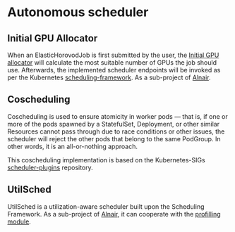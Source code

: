 # Autonomous scheduler

## Initial GPU Allocator 

When an ElasticHorovodJob is first submitted by the user, the [Initial GPU allocator](../elastic-training/controllers/scheduler.go) will calculate the most suitable number of GPUs the job should use. Afterwards, the implemented scheduler endpoints will be invoked as per the Kubernetes [scheduling-framework](https://github.com/kubernetes/enhancements/blob/master/keps/sig-scheduling/20180409-scheduling-framework.md). As a sub-project of [Alnair](https://github.com/CentaurusInfra/alnair).

## Coscheduling 

Coscheduling is used to ensure atomicity in worker pods — that is, if one or more of the pods spawned by a StatefulSet, Deployment, or other similar Resources cannot pass through due to race conditions or other issues, the scheduler will reject the other pods that belong to the same PodGroup. In other words, it is an all-or-nothing approach. 

This coscheduling implementation is based on the Kubernetes-SIGs [scheduler-plugins](https://github.com/kubernetes-sigs/scheduler-plugins) repository. 

## UtilSched

UtilSched is a utilization-aware scheduler built upon the Scheduling Framework. As a sub-project of [Alnair](https://github.com/CentaurusInfra/alnair), it can cooperate with the [profilling module](https://github.com/CentaurusInfra/alnair/tree/main/profiling).